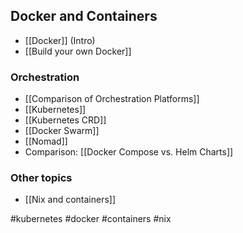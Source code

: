## Docker and Containers

- [[Docker]] (Intro)
- [[Build your own Docker]]

### Orchestration

- [[Comparison of Orchestration Platforms]]
- [[Kubernetes]]
- [[Kubernetes CRD]]
- [[Docker Swarm]]
- [[Nomad]]
- Comparison: [[Docker Compose vs. Helm Charts]]

### Other topics

- [[Nix and containers]]

<!-- Keywords -->
#kubernetes #docker #containers #nix
<!-- /Keywords -->
